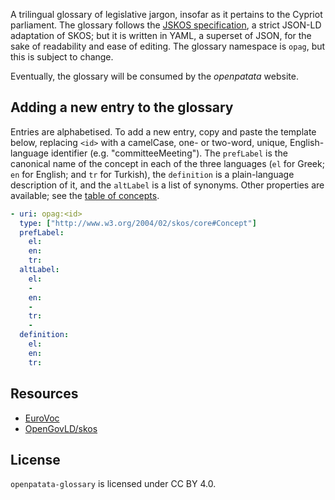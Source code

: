 A trilingual glossary of legislative jargon, insofar as it pertains to the
Cypriot parliament.  The glossary follows the
[JSKOS specification](https://gbv.github.io/jskos/jskos.html), a strict JSON-LD
adaptation of SKOS; but it is written in YAML, a superset of JSON, for the sake
of readability and ease of editing.  The glossary namespace is `opag`, but this
is subject to change.

Eventually, the glossary will be consumed by the *openpatata* website.

## Adding a new entry to the glossary

Entries are alphabetised.  To add a new entry, copy and paste the template
below, replacing `<id>` with a camelCase, one- or two-word, unique,
English-language identifier (e.g. "committeeMeeting").  The `prefLabel` is the
canonical name of the concept in each of the three languages (`el` for Greek;
`en` for English; and `tr` for Turkish), the `definition` is a plain-language
description of it, and the `altLabel` is a list of synonyms.  Other properties
are available; see the [table of concepts](https://gbv.github.io/jskos/jskos.html#concepts).

```yaml
- uri: opag:<id>
  type: ["http://www.w3.org/2004/02/skos/core#Concept"]
  prefLabel:
    el:
    en:
    tr:
  altLabel:
    el:
    -
    en:
    -
    tr:
    -
  definition:
    el:
    en:
    tr:
```

## Resources

- [EuroVoc](http://eurovoc.europa.eu/)
- [OpenGovLD/skos](https://github.com/OpenGovLD/skos)

## License

`openpatata-glossary` is licensed under CC BY 4.0.
